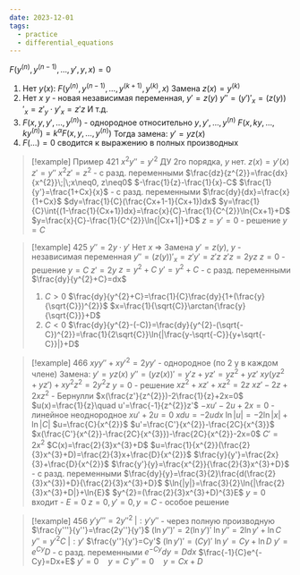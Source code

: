 ```yaml
---
date: 2023-12-01
tags:
  - practice
  - differential_equations
---
```

$F(y^{(n)},y^{(n-1)},\dots,y',y,x)=0$
1. Нет $y(x)$: $F(y^{(n)},y^{(n-1)},\dots,y^{(k+1)},y^{(k)},x)$
   Замена $z(x)=y^{(k)}$
2. Нет $x$
   $y$ - новая независимая переменная, $y'=z(y)$
   $y''=(y')'_{x}=(z(y))'_{x}=z'_{y}\cdot y'_{x}=z'z$
   И т.д.
3. $F(x,y,y',\dots,y^{(n)})$ - однородное относительно $y,y',\dots,y^{(n)}$
   $F(x,ky,\dots,ky^{(n)})=k^{\alpha}F(x,y,\dots,y^{(n)})$
   Тогда замена: $y'=yz(x)$
4. $F(\dots)=0$ сводится к выражению в полных производных


> [!example] Пример 421
> $x^{2}y''=y'^{2}$ ДУ 2го порядка, $y$ нет.
> $z(x)=y'(x)$
> $z'=y''$
> $x^{2}z'=z^{2}$ - с разд. переменными
> $\frac{dz}{z^{2}}=\frac{dx}{x^{2}}\;|\;x\neq0, z\neq0$
> $-\frac{1}{z}-\frac{1}{x}-C$
> $\frac{1}{y'}=\frac{1+Cx}{x}$ - с разд. переменными
> $\frac{dy}{dx}=\frac{x}{1+Cx}$
> $dy=\frac{1}{C}(\frac{Cx+1-1}{Cx+1})dx$
> $y=\frac{1}{C}\int{(1-\frac{1}{Cx+1})dx}=\frac{x}{C}-\frac{1}{C^{2}}\ln{Cx+1}+D$
> $y=\frac{x}{C}-\frac{1}{C^{2}}\ln{|Cx+1|}+D$
> $z=y'=0$ - решение
> $y=C$

> [!example] 425
> $y''=2y\cdot y'$
> Нет $x$ => Замена $y'=z(y)$, $y$ - независимая переменная
> $y''=(z(y))'_{x}=z'y'=z'z$
> $z'z=2yz$
> $z=0$ - решение
> $y=C$
> $z'=2y$
> $z=y^{2}+C$
> $y'=y^{2}+C$ - с разд. переменными
> $\frac{dy}{y^{2}+C}=dx$
> 1. $C>0$ 
>    $\frac{dy}{y^{2}+C}=\frac{1}{C}\frac{dy}{1+(\frac{y}{\sqrt{C}})^{2}}$
>    $x=\frac{1}{\sqrt{C}}\arctan{\frac{y}{\sqrt{C}}}+D$
> 1. $C<0$
>    $\frac{dy}{y^{2}-(-C)}=\frac{dy}{y^{2}-(\sqrt{-C})^{2}}=\frac{1}{2\sqrt{C}}\ln{|\frac{y-\sqrt{-C}}{y+\sqrt{-C}}|}+D$

> [!example] 466
> $xyy''+xy'^{2}=2yy'$ - однородное (по 2 y в каждом члене)
> Замена: $y'=yz(x)$
> $y''=(yz(x))'=y'z+yz'=yz^{2}+yz'$
> $xy(yz^{2}+yz')+xy^{2}z^{2}=2y^{2}z$
> $y=0$ - решение
> $xz^{2}+xz'+xz^{2}=2z$
> $xz'-2z+2xz^{2}$ - Бернулли
> $x(\frac{z'}{z^{2}})-2\frac{1}{z}+2x=0$
> $u(x)=\frac{1}{z}\quad u'=\frac{-1}{z^{2}}z'$
> $-xu'-2u+2x=0$ - линейное неоднородное
> $xu'+2u=0$
> $xdu=-2udx$
> $\ln{|u|}=-2\ln{|x|}+\ln{|C|}$
> $u=\frac{C}{x^{2}}$
> $u'=\frac{C'}{x^{2}}-\frac{2C}{x^{3}}$
> $x(\frac{C'}{x^{2}}-\frac{2C}{x^{3}})-\frac{2C}{x^{2}}-2x=0$
> $C'=2x^{2}$
> $C(x)=\frac{2}{3}x^{3}+D$
> $u=\frac{1}{x^{2}}(\frac{2}{3}x^{3}+D)=\frac{2}{3}x+\frac{D}{x^{2}}$
> $\frac{y}{y'}=\frac{2x}{3}+\frac{D}{x^{2}}$
> $\frac{y'}{y}=\frac{x^{2}}{\frac{2}{3}x^{3}+D}$ - с разд. переменными
> $\frac{dy}{y}=\frac{3}{2}\frac{d(\frac{2}{3}x^{3})+D}{\frac{2}{3}x^{3}+D}$
> $\ln{|y|}=\frac{3}{2}\ln{|\frac{2}{3}x^{3}+D|}+\ln{E}$
> $y^{2}=(\frac{2}{3}x^{3}+D)^{3}E$
> $y=0$ входит - $E=0$
> $z=0,y'=0,y=C$ - особое решение

> [!example] 456
> $y'y'''=2y''^{2}\;|:y'y''$ - через полную производную
> $\frac{y'''}{y''}=\frac{2y''}{y'}$
> $(\ln{y''})'=2(\ln{y'})'$
> $\ln{y''}=2\ln{y'}+\ln{C}$
> $y''=y'^{2}C\;|:y'$
> $\frac{y''}{y'}=Cy'$
> $(\ln{y'})'=(Cy)'$
> $\ln{y'}=Cy+\ln{D}$
> $y'=e^{Cy}D$ - с разд. переменными
> $e^{-Cy}dy=Ddx$
> $\frac{-1}{C}e^{-Cy}=Dx+E$
> $y'=0\quad y=C$
> $y''=0\quad y=Cx+D$
